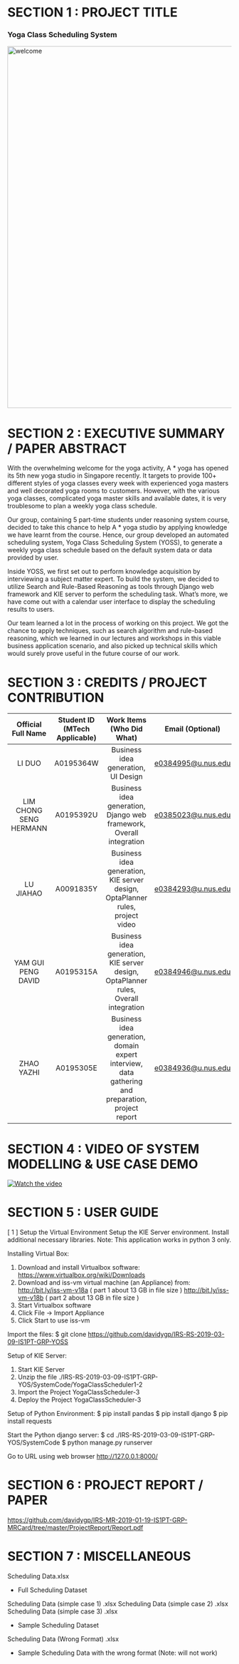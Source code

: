 # SECTION 1 : PROJECT TITLE
### Yoga Class Scheduling System
<img width="812" alt="welcome" src="https://user-images.githubusercontent.com/48171290/54080819-80836a80-4333-11e9-9f1d-7f21123d454f.png">

# SECTION 2 : EXECUTIVE SUMMARY / PAPER ABSTRACT
With the overwhelming welcome for the yoga activity, A * yoga has opened its 5th new yoga studio in Singapore recently. It targets to provide 100+ different styles of yoga classes every week with experienced yoga masters and well decorated yoga rooms to customers. However, with the various yoga classes, complicated yoga master skills and available dates, it is very troublesome to plan a weekly yoga class schedule.

Our group, containing 5 part-time students under reasoning system course, decided to take this chance to help A * yoga studio by applying knowledge we have learnt from the course. Hence, our group developed an automated scheduling system, Yoga Class Scheduling System (YOSS), to generate a weekly yoga class schedule based on the default system data or data provided by user.

Inside YOSS, we first set out to perform knowledge acquisition by interviewing a subject matter expert. To build the system, we decided to utilize Search and Rule-Based Reasoning as tools through Django web framework and KIE server to perform the scheduling task. What’s more, we have come out with a calendar user interface to display the scheduling results to users.

Our team learned a lot in the process of working on this project. We got the chance to apply techniques, such as search algorithm and rule-based reasoning, which we learned in our lectures and workshops in this viable business application scenario, and also picked up technical skills which would surely prove useful in the future course of our work.


# SECTION 3 : CREDITS / PROJECT CONTRIBUTION

| Official Full Name | Student ID (MTech Applicable)| Work Items (Who Did What) | Email (Optional) |
| :---: | :---: | :---: | :---: |
| LI DUO  | A0195364W | Business idea generation, UI Design | e0384995@u.nus.edu |
| LIM CHONG SENG HERMANN | A0195392U | Business idea generation, Django web framework, Overall integration | e0385023@u.nus.edu |
| LU JIAHAO | A0091835Y | Business idea generation, KIE server design, OptaPlanner rules, project video | e0384293@u.nus.edu |
| YAM GUI PENG DAVID | A0195315A | Business idea generation, KIE server design, OptaPlanner rules, Overall integration | e0384946@u.nus.edu |
| ZHAO YAZHI | A0195305E | Business idea generation, domain expert interview, data gathering and preparation, project report | e0384936@u.nus.edu |

# SECTION 4 : VIDEO OF SYSTEM MODELLING & USE CASE DEMO
[![Watch the video](https://user-images.githubusercontent.com/48171290/54084381-cad40e00-436a-11e9-8c73-83abc096a3f2.PNG)](https://www.youtube.com/watch?v=vu1eQ-0R4e8&feature=youtu.be)


# SECTION 5 : USER GUIDE
[ 1 ] Setup the Virtual Environment Setup the KIE Server environment. Install additional necessary libraries. Note: This application works in python 3 only.

Installing Virtual Box:
1. Download and install Virtualbox software: https://www.virtualbox.org/wiki/Downloads
2. Download and iss-vm virtual machine (an Appliance) from:
http://bit.ly/iss-vm-v18a ( part 1 about 13 GB in file size )
http://bit.ly/iss-vm-v18b ( part 2 about 13 GB in file size )
3. Start Virtualbox software
4. Click File -> Import Appliance
5. Click Start to use iss-vm

Import the files:
$ git clone https://github.com/davidygp/IRS-RS-2019-03-09-IS1PT-GRP-YOSS

Setup of KIE Server:
1. Start KIE Server
2. Unzip the file ./IRS-RS-2019-03-09-IS1PT-GRP-YOS/SystemCode/YogaClassScheduler1-2
3. Import the Project YogaClassScheduler-3
4. Deploy the Project YogaClassScheduler-3

Setup of Python Environment:
$ pip install pandas
$ pip install django
$ pip install requests

Start the Python django server:
$ cd ./IRS-RS-2019-03-09-IS1PT-GRP-YOS/SystemCode
$ python manage.py runserver

Go to URL using web browser http://127.0.0.1:8000/


# SECTION 6 : PROJECT REPORT / PAPER
<Github File Link>  https://github.com/davidygp/IRS-MR-2019-01-19-IS1PT-GRP-MRCard/tree/master/ProjectReport/Report.pdf

# SECTION 7 : MISCELLANEOUS
Scheduling Data.xlsx
+ Full Scheduling Dataset

Scheduling Data (simple case 1) .xlsx
Scheduling Data (simple case 2) .xlsx
Scheduling Data (simple case 3) .xlsx
+ Sample Scheduling Dataset

Scheduling Data (Wrong Format) .xlsx
+ Sample Scheduling Data with the wrong format (Note: will not work)
